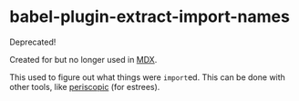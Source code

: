 # babel-plugin-extract-import-names

Deprecated!

Created for but no longer used in [MDX](https://mdxjs.com).

This used to figure out what things were `import`ed.
This can be done with other tools, like
[periscopic](https://github.com/Rich-Harris/periscopic) (for estrees).
